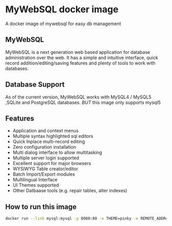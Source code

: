 # MyWebSQL docker image

A docker image of mywebsql for easy db management

## MyWebSQL

MyWebSQL is a next generation web based application for database administration over the web.
It has a simple and intuitive interface, quick record addition/editing/saving features and plenty of tools to work with databases.

## Database Support

As of the current version, MyWebSQL works with MySQL4 / MySQL5 ,SQLite and PostgreSQL databases.
*BUT* this image only supports mysql5

## Features

- Application and context menus
- Multiple syntax highlighted sql editors
- Quick Inplace multi-record editing
- Zero configuration installation
- Multi dialog interface to allow multitasking
- Multiple server login supported
- Excellent support for major browsers
- WYSIWYG Table creator/editor
- Batch Import/Export modules
- Multilingual Interface
- UI Themes supported
- Other Datbaase tools (e.g. repair tables, alter indexes)

## How to run this image

```sh
docker run --link mysql:mysql -p 8080:80 -e THEME=pinky -e REMOTE_ADDR=mysql -e SERVER_NAME=myserver ibandla/mywebsql
```
